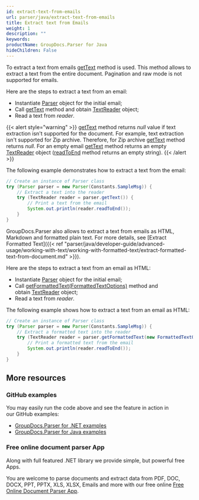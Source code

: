 ```yaml
---
id: extract-text-from-emails
url: parser/java/extract-text-from-emails
title: Extract text from Emails
weight: 1
description: ""
keywords: 
productName: GroupDocs.Parser for Java
hideChildren: False
---
```

To extract a text from emails [getText](https://reference.groupdocs.com/java/parser/com.groupdocs.parser/Parser#getText()) method is used. This method allows to extract a text from the entire document. Pagination and raw mode is not supported for emails.

Here are the steps to extract a text from an email:

*   Instantiate [Parser](https://reference.groupdocs.com/java/parser/com.groupdocs.parser/Parser) object for the initial email;
*   Call [getText](https://reference.groupdocs.com/java/parser/com.groupdocs.parser/Parser#getText()) method and obtain [TextReader](https://reference.groupdocs.com/java/parser/com.groupdocs.parser.data/TextReader) object;
*   Read a text from *reader*.

{{< alert style="warning" >}}
[getText](https://reference.groupdocs.com/java/parser/com.groupdocs.parser/Parser#getText()) method returns *null* value if text extraction isn't supported for the document. For example, text extraction isn't supported for Zip archive. Therefore, for Zip archive [getText](https://reference.groupdocs.com/java/parser/com.groupdocs.parser/Parser#getText()) method returns *null*. For an empty email [getText](https://reference.groupdocs.com/java/parser/com.groupdocs.parser/Parser#getText()) method returns an empty [TextReader](https://reference.groupdocs.com/java/parser/com.groupdocs.parser.data/TextReader) object ([readToEnd](https://reference.groupdocs.com/java/parser/com.groupdocs.parser.data/TextReader#readToEnd()) method returns an empty string).
{{< /alert >}}

The following example demonstrates how to extract a text from the email:

```java
// Create an instance of Parser class
try (Parser parser = new Parser(Constants.SampleMsg)) {
    // Extract a text into the reader
    try (TextReader reader = parser.getText()) {
        // Print a text from the email
        System.out.println(reader.readToEnd());
    }
}

```

GroupDocs.Parser also allows to extract a text from emails as HTML, Markdown and formatted plain text. For more details, see [Extract Formatted Text]({{< ref "parser/java/developer-guide/advanced-usage/working-with-text/working-with-formatted-text/extract-formatted-text-from-document.md" >}}).

Here are the steps to extract a text from an email as HTML:

*   Instantiate [Parser](https://reference.groupdocs.com/java/parser/com.groupdocs.parser/Parser) object for the initial email;
*   Call [getFormattedText(FormattedTextOptions)](https://reference.groupdocs.com/java/parser/com.groupdocs.parser/Parser#getFormattedText(com.groupdocs.parser.options.FormattedTextOptions)) method and obtain [TextReader](https://reference.groupdocs.com/java/parser/com.groupdocs.parser.data/TextReader) object;
*   Read a text from *reader*.

The following example shows how to extract a text from an email as HTML:

```java
// Create an instance of Parser class
try (Parser parser = new Parser(Constants.SampleMsg)) {
    // Extract a formatted text into the reader
    try (TextReader reader = parser.getFormattedText(new FormattedTextOptions(FormattedTextMode.Html))) {
        // Print a formatted text from the email
        System.out.println(reader.readToEnd());
    }
}
```

## More resources

### GitHub examples

You may easily run the code above and see the feature in action in our GitHub examples:

*   [GroupDocs.Parser for .NET examples](https://github.com/groupdocs-parser/GroupDocs.Parser-for-.NET)    
*   [GroupDocs.Parser for Java examples](https://github.com/groupdocs-parser/GroupDocs.Parser-for-Java)    

### Free online document parser App

Along with full featured .NET library we provide simple, but powerful free Apps.

You are welcome to parse documents and extract data from PDF, DOC, DOCX, PPT, PPTX, XLS, XLSX, Emails and more with our free online [Free Online Document Parser App](https://products.groupdocs.app/parser).